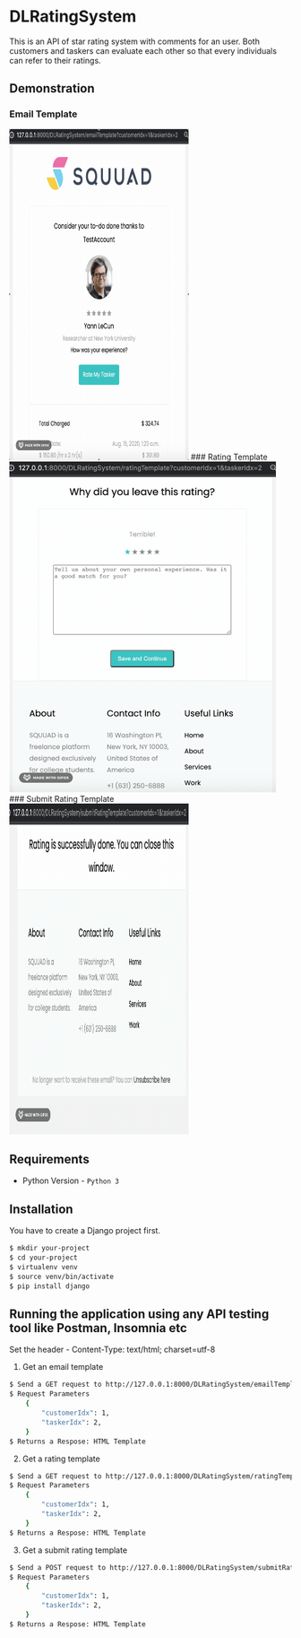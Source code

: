 # DLRatingSystem 
This is an API of star rating system with comments for an user. Both customers and taskers can evaluate each other so that every individuals can refer to their ratings.
 
## Demonstration
### Email Template 
<img src="https://raw.githubusercontent.com/daveleee/DLRatingSystem/master/1.gif" width="320" height="590" />
### Rating Template 
<img src="https://raw.githubusercontent.com/daveleee/DLRatingSystem/master/2.gif" height="590" />
### Submit Rating Template 
<img src="https://raw.githubusercontent.com/daveleee/DLRatingSystem/master/3.gif" width="320" height="590" />
 
## Requirements 
 - Python Version - `Python 3`
 
## Installation
You have to create a Django project first.
```sh
$ mkdir your-project
$ cd your-project
$ virtualenv venv
$ source venv/bin/activate
$ pip install django
```

## Running the application using any API testing tool like Postman, Insomnia etc
Set the header - Content-Type: text/html; charset=utf-8
1. Get an email template 
```sh
$ Send a GET request to http://127.0.0.1:8000/DLRatingSystem/emailTemplate?customerIdx=1&taskerIdx=2
$ Request Parameters
    {
        "customerIdx": 1,
        "taskerIdx": 2, 
    }
$ Returns a Respose: HTML Template  
```

2. Get a rating template  
```sh
$ Send a GET request to http://127.0.0.1:8000/DLRatingSystem/ratingTemplate?customerIdx=1&taskerIdx=2
$ Request Parameters
    {
        "customerIdx": 1,
        "taskerIdx": 2, 
    }
$ Returns a Respose: HTML Template  
```

3. Get a submit rating template 
```sh
$ Send a POST request to http://127.0.0.1:8000/DLRatingSystem/submitRating?customerIdx=1&taskerIdx=2
$ Request Parameters
    {
        "customerIdx": 1,
        "taskerIdx": 2, 
    }
$ Returns a Respose: HTML Template  
```
